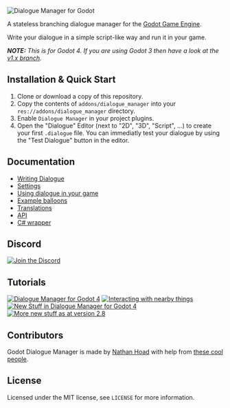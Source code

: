 ![Dialogue Manager for Godot](docs/hero.png)

A stateless branching dialogue manager for the [Godot Game Engine](https://godotengine.org/).

Write your dialogue in a simple script-like way and run it in your game.

_**NOTE:** This is for Godot 4. If you are using Godot 3 then have a look at the [v1.x branch](https://github.com/nathanhoad/godot_dialogue_manager/tree/v1.x)._

## Installation & Quick Start

1. Clone or download a copy of this repository.
2. Copy the contents of `addons/dialogue_manager` into your `res://addons/dialogue_manager` directory.
3. Enable `Dialogue Manager` in your project plugins.
4. Open the "Dialogue" Editor (next to "2D", "3D", "Script", ...) to create your first `.dialogue` file. You can immediatly test your dialogue by using the "Test Dialogue" button in the editor.

## Documentation

- [Writing Dialogue](docs/Writing_Dialogue.md)
- [Settings](docs/Settings.md)
- [Using dialogue in your game](docs/Using_Dialogue.md)
- [Example balloons](docs/Example_Balloons.md)
- [Translations](docs/Translations.md)
- [API](docs/API.md)
- [C# wrapper](docs/CSharp.md)

## Discord

[![Join the Discord](docs/discord.svg)](https://discord.gg/zwBVQdJchX)

## Tutorials

[![Dialogue Manager for Godot 4](docs/tutorial.png)](https://youtu.be/DL79aS-dT7E)
[![Interacting with nearby things](docs/interaction-tutorial.png)](https://youtu.be/-rytm4o1ndE)
[![New Stuff in Dialogue Manager for Godot 4](docs/tutorial2.png)](https://youtu.be/Kco9jeGfOtA)
[![More new stuff as at version 2.8](docs/tutorial3.png)](https://youtu.be/10p1gozzJ9E)

## Contributors

Godot Dialogue Manager is made by [Nathan Hoad](https://nathanhoad.net) with help from [these cool people](https://github.com/nathanhoad/godot_dialogue_manager/graphs/contributors).

## License

Licensed under the MIT license, see `LICENSE` for more information.
